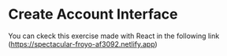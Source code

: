 # Create Account Interface

You can ckeck this exercise made with React in the following link (https://spectacular-froyo-af3092.netlify.app)
